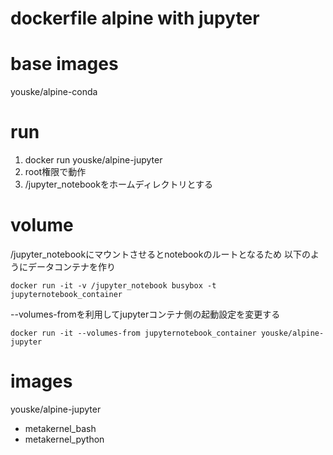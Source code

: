 dockerfile alpine with jupyter
==============================

# base images
youske/alpine-conda

# run

1. docker run youske/alpine-jupyter
2. root権限で動作
3. /jupyter_notebookをホームディレクトリとする

# volume
/jupyter_notebookにマウントさせるとnotebookのルートとなるため
以下のようにデータコンテナを作り

    docker run -it -v /jupyter_notebook busybox -t jupyternotebook_container

--volumes-fromを利用してjupyterコンテナ側の起動設定を変更する

    docker run -it --volumes-from jupyternotebook_container youske/alpine-jupyter


# images
youske/alpine-jupyter
  + metakernel_bash
  + metakernel_python
